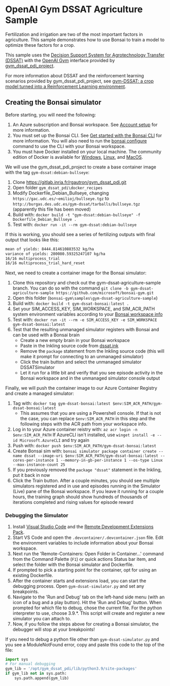 # OpenAI Gym DSSAT Agriculture Sample

Fertilization and irrigation are two of the most important factors in agriculture. This sample demonstrates how to use Bonsai to train a model to optimize these factors for a crop.

This sample uses the [Decision Support System for Agrotechnology Transfer (DSSAT)](https://dssat.net/) with the [OpenAI Gym](https://github.com/openai/gym) interface provided by [gym_dssat_pdi_project](https://gitlab.inria.fr/rgautron/gym_dssat_pdi).

For more information about DSSAT and the reinforcement learning scenarios provided by gym_dssat_pdi_project, see [gym-DSSAT: a crop model turned into a Reinforcement Learning environment](https://arxiv.org/abs/2207.03270).

## Creating the Bonsai simulator

Before starting, you will need the following:
1. An Azure subscription and Bonsai workspace. See [Account setup](https://docs.microsoft.com/bonsai/guides/account-setup) for more information.
1. You must set up the Bonsai CLI. See [Get started with the Bonsai CLI](https://docs.microsoft.com/bonsai/cli) for more information. You will also need to run the [bonsai configure](https://docs.microsoft.com/bonsai/cli/configure) command to use the CLI with your Bonsai workspace.
1. You must have Docker installed on your local machine. The community edition of Docker is available for [Windows](https://docs.docker.com/docker-for-windows/install), [Linux](https://docs.docker.com/engine/install), and [MacOS](https://docs.docker.com/docker-for-mac/install).

We will use the gym_dssat_pdi_project to create a base container image with the tag `gym-dssat:debian-bullseye`:
1. Clone https://gitlab.inria.fr/rgautron/gym_dssat_pdi.git
1. Open folder `gym_dssat_pdi\docker_recipes`
1. Modify Dockerfile_Debian_Bullseye, changing `https://gac.udc.es/~emilioj/bullseye.tgz` to `http://burgas.des.udc.es/gym-dssat/tarballs/bullseye.tgz` (apparently this file has been moved)
1. Build with: `docker build -t "gym-dssat:debian-bullseye" -f Dockerfile_Debian_Bullseye .`
1. Test with: `docker run -it --rm gym-dssat:debian-bullseye`

If this is working, you should see a series of fertilizing outputs with final output that looks like this:

```sh
mean of yields: 8444.814610883532 kg/ha
variance of yields: 280080.59325247107 kg/ha
16/16 multiprocess_trial
16/16 multiprocess_trial_hard_reset
```

Next, we need to create a container image for the Bonsai simulator:
1. Clone this repository and check out the gym-dssat-agriculture-sample branch. You can do so with the command `git clone -b gym-dssat-agriculture-sample https://github.com/microsoft/bonsai-gym.git`
1. Open this folder (`bonsai-gym\samples\gym-dssat-agriculture-sample`)
1. Build with: `docker build -t gym-dssat-bonsai:latest .`
1. Set your SIM_ACCESS_KEY, SIM_WORKSPACE, and SIM_ACR_PATH system environment variables according to your [Bonsai workspace info](https://docs.microsoft.com/bonsai/cookbook/get-workspace-info#option-1-use-the-bonsai-ui)
1. Test with: `docker run -it --rm -e SIM_ACCESS_KEY -e SIM_WORKSPACE gym-dssat-bonsai:latest`
1. Test that the resulting unmanaged simulator registers with Bonsai and can be used with a Bonsai brain
    * Create a new empty brain in your Bonsai workspace
    * Paste in the Inkling source code from [dssat.ink](dssat.ink)
    * Remove the `package` statement from the Inkling source code (this will make it prompt for connecting to an unmanaged simulator)
    * Click the train button and select the unmanaged simulator DSSATSimulator
    * Let it run for a little bit and verify that you see episode activity in the Bonsai workspace and in the unmanaged simulator console output

Finally, we will push the container image to our Azure Container Registry and create a managed simulator:
1. Tag with: `docker tag gym-dssat-bonsai:latest $env:SIM_ACR_PATH/gym-dssat-bonsai:latest`
    * This assumes that you are using a Powershell console. If that is not the case, you can replace `$env:SIM_ACR_PATH` in this step and the following steps with the ACR path from your workspace info.
1. Log in to your Azure container reistry with: `az acr login -n $env:SIM_ACR_PATH`
   If AzureCLI isn't installed, use `winget install -e --id Microsoft.AzureCLI`
   and try again
3. Push with: `docker push $env:SIM_ACR_PATH/gym-dssat-bonsai:latest`
4. Create Bonsai sim with: `bonsai simulator package container create --name dssat --image-uri $env:SIM_ACR_PATH/gym-dssat-bonsai:latest --cores-per-instance 1 --memory-in-gb-per-instance 1 --os-type Linux --max-instance-count 25`
5. If you previously removed the `package "dssat"` statement in the Inkling, put it back in now
6. Click the Train button. After a couple minutes, you should see multiple simulators registered and in use and episodes running in the Simulator (Live) pane of the Bonsai workspace. If you leave it running for a couple hours, the training graph should show hundreds of thousands of iterations completed and rising values for episode reward

### Debugging the Simulator

1. Install [Visual Studio Code](https://code.visualstudio.com/) and the [Remote Development Extensions Pack](https://marketplace.visualstudio.com/items?itemName=ms-vscode-remote.vscode-remote-extensionpack).
2. Start VS Code and open the `.devcontainer/.devcontainer.json` file. Edit the environment variables to include information about your Bonsai workspace.
3. Next run the 'Remote-Containers: Open Folder in Container...' command from the Command Palette (`F1`) or quick actions Status bar item, and select the folder with the Bonsai simulator and Dockerfile.
4. If prompted to pick a starting point for the container, opt for using an existing Dockerfile.
5. After the container starts and extensions load, you can start the debugging process. Open `gym-dssat-simulator.py` and set any breakpoints.
6. Navigate to the 'Run and Debug' tab on the left-hand side menu (with an icon of a bug and a play button). Hit the 'Run and Debug' button. When prompted for which file to debug, chose the current file. For the python interpreter to use, choose 3.9.*. This script will create and register a new simulator you can attach to.
7. Now, if you follow the steps above for creating a Bonsai simulator, the debugger will stop at your breakpoints!

If you need to debug a python file other than `gym-dssat-simulator.py` and you see a ModuleNotFound error, copy and paste this code to the top of the file:
```python
import sys
# For manual debugging
gym_lib = '/opt/gym_dssat_pdi/lib/python3.9/site-packages'
if gym_lib not in sys.path:
    sys.path.append(gym_lib)
```
